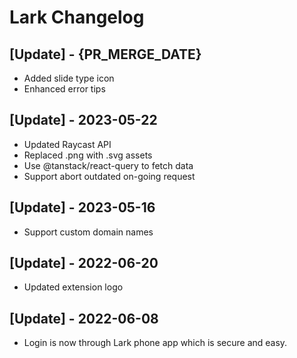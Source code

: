# Lark Changelog

## [Update] - {PR_MERGE_DATE}

- Added slide type icon
- Enhanced error tips

## [Update] - 2023-05-22

- Updated Raycast API
- Replaced .png with .svg assets
- Use @tanstack/react-query to fetch data
- Support abort outdated on-going request

## [Update] - 2023-05-16

- Support custom domain names

## [Update] - 2022-06-20

- Updated extension logo

## [Update] - 2022-06-08

- Login is now through Lark phone app which is secure and easy.
